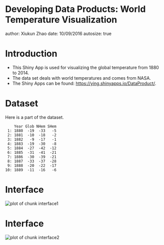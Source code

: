 Developing Data Products: World Temperature Visualization
========================================================
author: Xiukun Zhao
date: 10/09/2016
autosize: true

Introduction
========================================================

- This Shiny App is used for visualizing the global temperature from 1880 to 2014.
- The data set deals with world temperatures and comes from NASA. 
- The Shiny Apps can be found: <https://ying.shinyapps.io/DataProduct/>.

Dataset
========================================================

Here is a part of the dataset.


```
    Year Glob NHem SHem
 1: 1880  -19  -33   -5
 2: 1881  -10  -18   -2
 3: 1882   -9  -17   -1
 4: 1883  -19  -30   -8
 5: 1884  -27  -42  -12
 6: 1885  -31  -41  -21
 7: 1886  -30  -39  -21
 8: 1887  -33  -37  -28
 9: 1888  -20  -22  -17
10: 1889  -11  -16   -6
```

Interface
========================================================

![plot of chunk interface1](Introduction-figure/interface1-1.png)

Interface
========================================================

![plot of chunk interface2](Introduction-figure/interface2-1.png)
